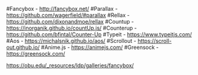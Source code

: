#Fancybox - http://fancybox.net/
#Parallax - https://github.com/wagerfield/#parallax
#Rellax - https://github.com/dixonandmoe/rellax
#Countup - https://inorganik.github.io/countUp.js/
#Counterup - https://github.com/bfintal/Counter-Up
#Typeit - https://www.typeitjs.com/
#Aos - https://michalsnik.github.io/aos/
#Scrollout - https://scroll-out.github.io/
#Anime.js - https://animejs.com/
#Greensock - https://greensock.com/

https://obu.edu/_resources/ldp/galleries/fancybox/